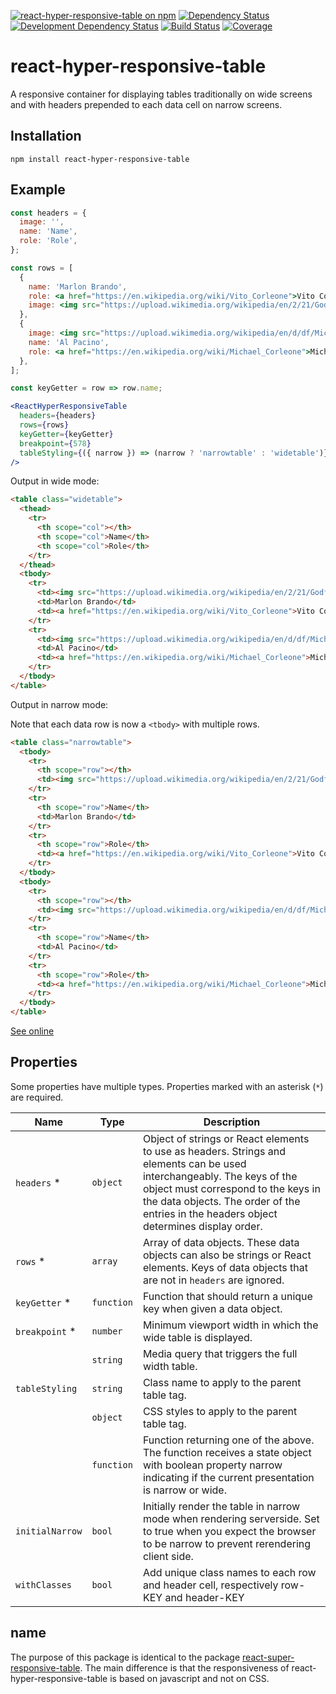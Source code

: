 [![react-hyper-responsive-table on npm](https://img.shields.io/npm/v/react-hyper-responsive-table.svg?style=flat)](https://www.npmjs.com/package/react-hyper-responsive-table)
[![Dependency Status](https://david-dm.org/jorrit/react-hyper-responsive-table/status.svg)](https://david-dm.org/jorrit/react-hyper-responsive-table)
[![Development Dependency Status](https://david-dm.org/jorrit/react-hyper-responsive-table/dev-status.svg)](https://david-dm.org/jorrit/react-hyper-responsive-table?type=dev)
[![Build Status](https://travis-ci.org/jorrit/react-hyper-responsive-table.svg?branch=master)](https://travis-ci.org/jorrit/react-hyper-responsive-table)
[![Coverage](https://coveralls.io/repos/github/jorrit/react-hyper-responsive-table/badge.svg)](https://coveralls.io/github/jorrit/react-hyper-responsive-table)

# react-hyper-responsive-table

A responsive container for displaying tables traditionally on wide screens and with headers prepended to each data cell on narrow screens.

## Installation

`npm install react-hyper-responsive-table`

## Example

```jsx
const headers = {
  image: '',
  name: 'Name',
  role: 'Role',
};

const rows = [
  {
    name: 'Marlon Brando',
    role: <a href="https://en.wikipedia.org/wiki/Vito_Corleone">Vito Corleone</a>,
    image: <img src="https://upload.wikimedia.org/wikipedia/en/2/21/Godfather15_flip.jpg" alt="Vito Corleone" />
  },
  {
    image: <img src="https://upload.wikimedia.org/wikipedia/en/d/df/Michaelcoreleone.jpg" alt="Al Pacino" />,
    name: 'Al Pacino',
    role: <a href="https://en.wikipedia.org/wiki/Michael_Corleone">Michael Corleone</a>,
  },
];

const keyGetter = row => row.name;

<ReactHyperResponsiveTable
  headers={headers}
  rows={rows}
  keyGetter={keyGetter}
  breakpoint={578}
  tableStyling={({ narrow }) => (narrow ? 'narrowtable' : 'widetable')}
/>
```

Output in wide mode:

```html
<table class="widetable">
  <thead>
    <tr>
      <th scope="col"></th>
      <th scope="col">Name</th>
      <th scope="col">Role</th>
    </tr>
  </thead>
  <tbody>
    <tr>
      <td><img src="https://upload.wikimedia.org/wikipedia/en/2/21/Godfather15_flip.jpg" alt="Vito Corleone"></td>
      <td>Marlon Brando</td>
      <td><a href="https://en.wikipedia.org/wiki/Vito_Corleone">Vito Corleone</a></td>
    </tr>
    <tr>
      <td><img src="https://upload.wikimedia.org/wikipedia/en/d/df/Michaelcoreleone.jpg" alt="Al Pacino"></td>
      <td>Al Pacino</td>
      <td><a href="https://en.wikipedia.org/wiki/Michael_Corleone">Michael Corleone</a></td>
    </tr>
  </tbody>
</table>
```

Output in narrow mode:

Note that each data row is now a `<tbody>` with multiple rows.

```html
<table class="narrowtable">
  <tbody>
    <tr>
      <th scope="row"></th>
      <td><img src="https://upload.wikimedia.org/wikipedia/en/2/21/Godfather15_flip.jpg" alt="Vito Corleone"></td>
    </tr>
    <tr>
      <th scope="row">Name</th>
      <td>Marlon Brando</td>
    </tr>
    <tr>
      <th scope="row">Role</th>
      <td><a href="https://en.wikipedia.org/wiki/Vito_Corleone">Vito Corleone</a></td>
    </tr>
  </tbody>
  <tbody>
    <tr>
      <th scope="row"></th>
      <td><img src="https://upload.wikimedia.org/wikipedia/en/d/df/Michaelcoreleone.jpg" alt="Al Pacino"></td>
    </tr>
    <tr>
      <th scope="row">Name</th>
      <td>Al Pacino</td>
    </tr>
    <tr>
      <th scope="row">Role</th>
      <td><a href="https://en.wikipedia.org/wiki/Michael_Corleone">Michael Corleone</a></td>
    </tr>
  </tbody>
</table>
```

[See online](https://jorrit.github.io/react-hyper-responsive-table/)

## Properties

Some properties have multiple types.
Properties marked with an asterisk (`*`) are required.

| Name   | Type    | Description |
|--------|---------|-------------|
| `headers` * | `object` | Object of strings or React elements to use as headers. Strings and elements can be used interchangeably. The keys of the object must correspond to the keys in the data objects. The order of the entries in the headers object determines display order. |
| `rows` * | `array` | Array of data objects. These data objects can also be strings or React elements. Keys of data objects that are not in `headers` are ignored. |
| `keyGetter` * | `function` | Function that should return a unique key when given a data object. |
| `breakpoint` * | `number` | Minimum viewport width in which the wide table is displayed. |
| | `string` | Media query that triggers the full width table. |
| `tableStyling` | `string` | Class name to apply to the parent table tag. |
| | `object` | CSS styles to apply to the parent table tag. |
| | `function` | Function returning one of the above. The function receives a state object with boolean property narrow indicating if the current presentation is narrow or wide. |
| `initialNarrow` | `bool` | Initially render the table in narrow mode when rendering serverside. Set to true when you expect the browser to be narrow to prevent rerendering client side. |
| `withClasses` | `bool` | Add unique class names to each row and header cell, respectively row-KEY and header-KEY |


## name

The purpose of this package is identical to the package
[react-super-responsive-table](https://github.com/ua-oira/react-super-responsive-table).
The main difference is that the responsiveness of react-hyper-responsive-table
is based on javascript and not on CSS.
